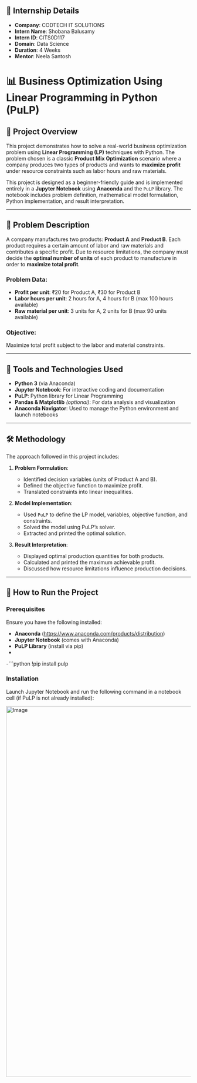 
## 🏢 Internship Details

- **Company**: CODTECH IT SOLUTIONS  
- **Intern Name**: Shobana Balusamy
- **Intern ID**: CITS0D117  
- **Domain**: Data Science
- **Duration**: 4 Weeks  
- **Mentor**: Neela Santosh  

# 📊 Business Optimization Using Linear Programming in Python (PuLP)

## 🚀 Project Overview

This project demonstrates how to solve a real-world business optimization problem using **Linear Programming (LP)** techniques with Python. The problem chosen is a classic **Product Mix Optimization** scenario where a company produces two types of products and wants to **maximize profit** under resource constraints such as labor hours and raw materials.

This project is designed as a beginner-friendly guide and is implemented entirely in a **Jupyter Notebook** using **Anaconda** and the `PuLP` library. The notebook includes problem definition, mathematical model formulation, Python implementation, and result interpretation.

---

## 🧠 Problem Description

A company manufactures two products: **Product A** and **Product B**. Each product requires a certain amount of labor and raw materials and contributes a specific profit. Due to resource limitations, the company must decide the **optimal number of units** of each product to manufacture in order to **maximize total profit**.

### Problem Data:
- **Profit per unit**: ₹20 for Product A, ₹30 for Product B
- **Labor hours per unit**: 2 hours for A, 4 hours for B (max 100 hours available)
- **Raw material per unit**: 3 units for A, 2 units for B (max 90 units available)

### Objective:
Maximize total profit subject to the labor and material constraints.

---

## 🧰 Tools and Technologies Used

- **Python 3** (via Anaconda)
- **Jupyter Notebook**: For interactive coding and documentation
- **PuLP**: Python library for Linear Programming
- **Pandas & Matplotlib** *(optional)*: For data analysis and visualization
- **Anaconda Navigator**: Used to manage the Python environment and launch notebooks

---

## 🛠️ Methodology

The approach followed in this project includes:

1. **Problem Formulation**:
   - Identified decision variables (units of Product A and B).
   - Defined the objective function to maximize profit.
   - Translated constraints into linear inequalities.

2. **Model Implementation**:
   - Used `PuLP` to define the LP model, variables, objective function, and constraints.
   - Solved the model using PuLP’s solver.
   - Extracted and printed the optimal solution.

3. **Result Interpretation**:
   - Displayed optimal production quantities for both products.
   - Calculated and printed the maximum achievable profit.
   - Discussed how resource limitations influence production decisions.

---

## 📝 How to Run the Project

### Prerequisites
Ensure you have the following installed:

- **Anaconda** (https://www.anaconda.com/products/distribution)
- **Jupyter Notebook** (comes with Anaconda)
- **PuLP Library** (install via pip)
-
-```python
!pip install pulp


### Installation
Launch Jupyter Notebook and run the following command in a notebook cell (if PuLP is not already installed):


<img width="1919" height="1009" alt="Image" src="https://github.com/user-attachments/assets/975d31a0-202b-4e3e-b557-b469bfcf039e" />

